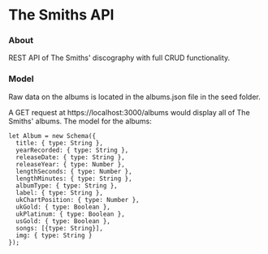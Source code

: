 # The Smiths API

### About

REST API of The Smiths' discography with full CRUD functionality.

### Model

Raw data on the albums is located in the albums.json file in the seed folder.

A GET request at https://localhost:3000/albums would display all of The Smiths' albums. The model for the albums:

```
let Album = new Schema({
  title: { type: String },
  yearRecorded: { type: String },
  releaseDate: { type: String },
  releaseYear: { type: Number },
  lengthSeconds: { type: Number },
  lengthMinutes: { type: String },
  albumType: { type: String },
  label: { type: String },
  ukChartPosition: { type: Number },
  ukGold: { type: Boolean },
  ukPlatinum: { type: Boolean },
  usGold: { type: Boolean },
  songs: [{type: String}],
  img: { type: String }
});
```
